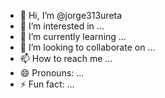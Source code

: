 - 👋 Hi, I’m @jorge313ureta
- 👀 I’m interested in ...
- 🌱 I’m currently learning ...
- 💞️ I’m looking to collaborate on ...
- 📫 How to reach me ...
- 😄 Pronouns: ...
- ⚡ Fun fact: ...

<!---
jorge313ureta/jorge313ureta is a ✨ special ✨ repository because its `README.md` (this file) appears on your GitHub profile.
You can click the Preview link to take a look at your changes.
--->
